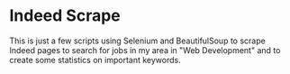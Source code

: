 # Indeed Scrape

This is just a few scripts using Selenium and BeautifulSoup to scrape Indeed pages to search for jobs in my area in "Web Development" and to create some statistics on important keywords.
